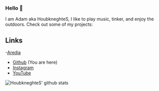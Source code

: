 ### Hello 👋

I am Adam aka HoubkneghteS, I like to play music, tinker, and enjoy the outdoors. Check out some of my projects: 

## Links
-[Aredia](https://aredia.neocities.org)
- [Github](https://github.com/HoubkneghteS) (You are here)
- [Instagram](https://www.instagram.com/houbkneghtes/)
- [YouTube](www.youtube.com/channel/UCykkNoR5s5Qjynw_rjdpw4A)

![HoubkneghteS' github stats](https://github-readme-stats.vercel.app/api?username=houbkneghtes&show_icons=true)
